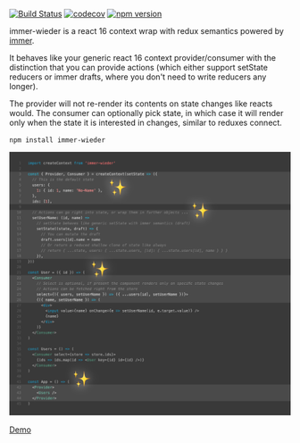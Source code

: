 [![Build Status](https://travis-ci.org/drcmda/immer-wieder.svg?branch=master)](https://travis-ci.org/drcmda/immer-wieder) [![codecov](https://codecov.io/gh/drcmda/immer-wieder/branch/master/graph/badge.svg)](https://codecov.io/gh/drcmda/immer-wieder) [![npm version](https://badge.fury.io/js/immer-wieder.svg)](https://badge.fury.io/js/immer-wieder)

immer-wieder is a react 16 context wrap with redux semantics powered by [immer](https://github.com/mweststrate/immer).

It behaves like your generic react 16 context provider/consumer with the distinction that you can provide actions (which either support setState reducers or immer drafts, where you don't need to write reducers any longer).

The provider will not re-render its contents on state changes like reacts would. The consumer can optionally pick state, in which case it will render only when the state it is interested in changes, similar to reduxes connect.

    npm install immer-wieder

[![](/assets/api.jpg)](https://codesandbox.io/s/qvm2oz51mj)

[Demo](https://codesandbox.io/s/qvm2oz51mj)
